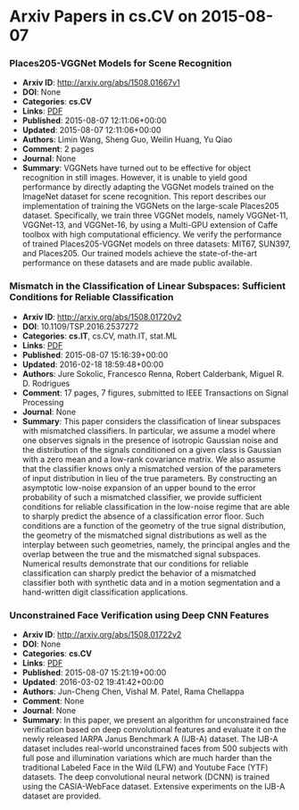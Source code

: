 # Arxiv Papers in cs.CV on 2015-08-07
### Places205-VGGNet Models for Scene Recognition
- **Arxiv ID**: http://arxiv.org/abs/1508.01667v1
- **DOI**: None
- **Categories**: **cs.CV**
- **Links**: [PDF](http://arxiv.org/pdf/1508.01667v1)
- **Published**: 2015-08-07 12:11:06+00:00
- **Updated**: 2015-08-07 12:11:06+00:00
- **Authors**: Limin Wang, Sheng Guo, Weilin Huang, Yu Qiao
- **Comment**: 2 pages
- **Journal**: None
- **Summary**: VGGNets have turned out to be effective for object recognition in still images. However, it is unable to yield good performance by directly adapting the VGGNet models trained on the ImageNet dataset for scene recognition. This report describes our implementation of training the VGGNets on the large-scale Places205 dataset. Specifically, we train three VGGNet models, namely VGGNet-11, VGGNet-13, and VGGNet-16, by using a Multi-GPU extension of Caffe toolbox with high computational efficiency. We verify the performance of trained Places205-VGGNet models on three datasets: MIT67, SUN397, and Places205. Our trained models achieve the state-of-the-art performance on these datasets and are made public available.



### Mismatch in the Classification of Linear Subspaces: Sufficient Conditions for Reliable Classification
- **Arxiv ID**: http://arxiv.org/abs/1508.01720v2
- **DOI**: 10.1109/TSP.2016.2537272
- **Categories**: **cs.IT**, cs.CV, math.IT, stat.ML
- **Links**: [PDF](http://arxiv.org/pdf/1508.01720v2)
- **Published**: 2015-08-07 15:16:39+00:00
- **Updated**: 2016-02-18 18:59:48+00:00
- **Authors**: Jure Sokolic, Francesco Renna, Robert Calderbank, Miguel R. D. Rodrigues
- **Comment**: 17 pages, 7 figures, submitted to IEEE Transactions on Signal
  Processing
- **Journal**: None
- **Summary**: This paper considers the classification of linear subspaces with mismatched classifiers. In particular, we assume a model where one observes signals in the presence of isotropic Gaussian noise and the distribution of the signals conditioned on a given class is Gaussian with a zero mean and a low-rank covariance matrix. We also assume that the classifier knows only a mismatched version of the parameters of input distribution in lieu of the true parameters. By constructing an asymptotic low-noise expansion of an upper bound to the error probability of such a mismatched classifier, we provide sufficient conditions for reliable classification in the low-noise regime that are able to sharply predict the absence of a classification error floor. Such conditions are a function of the geometry of the true signal distribution, the geometry of the mismatched signal distributions as well as the interplay between such geometries, namely, the principal angles and the overlap between the true and the mismatched signal subspaces. Numerical results demonstrate that our conditions for reliable classification can sharply predict the behavior of a mismatched classifier both with synthetic data and in a motion segmentation and a hand-written digit classification applications.



### Unconstrained Face Verification using Deep CNN Features
- **Arxiv ID**: http://arxiv.org/abs/1508.01722v2
- **DOI**: None
- **Categories**: **cs.CV**
- **Links**: [PDF](http://arxiv.org/pdf/1508.01722v2)
- **Published**: 2015-08-07 15:21:19+00:00
- **Updated**: 2016-03-02 19:41:42+00:00
- **Authors**: Jun-Cheng Chen, Vishal M. Patel, Rama Chellappa
- **Comment**: None
- **Journal**: None
- **Summary**: In this paper, we present an algorithm for unconstrained face verification based on deep convolutional features and evaluate it on the newly released IARPA Janus Benchmark A (IJB-A) dataset. The IJB-A dataset includes real-world unconstrained faces from 500 subjects with full pose and illumination variations which are much harder than the traditional Labeled Face in the Wild (LFW) and Youtube Face (YTF) datasets. The deep convolutional neural network (DCNN) is trained using the CASIA-WebFace dataset. Extensive experiments on the IJB-A dataset are provided.



